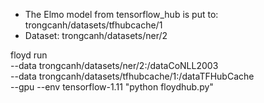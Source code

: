 - The Elmo model from tensorflow_hub is put to: trongcanh/datasets/tfhubcache/1
- Dataset: trongcanh/datasets/ner/2

floyd run \
--data trongcanh/datasets/ner/2:/dataCoNLL2003 \
--data trongcanh/datasets/tfhubcache/1:/dataTFHubCache \
--gpu --env tensorflow-1.11 "python floydhub.py"